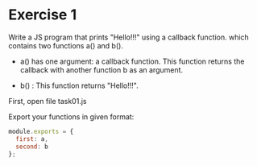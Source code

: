 # Exercise 1

Write a JS program that prints "Hello!!!" using a callback function. which contains two functions a() and b().

- a() has one argument: a callback function. This function returns the callback with another function b as an argument.

- b() : This function returns "Hello!!!".

First, open file task01.js

Export your functions in given format:

```js
module.exports = {
  first: a,
  second: b
};
```